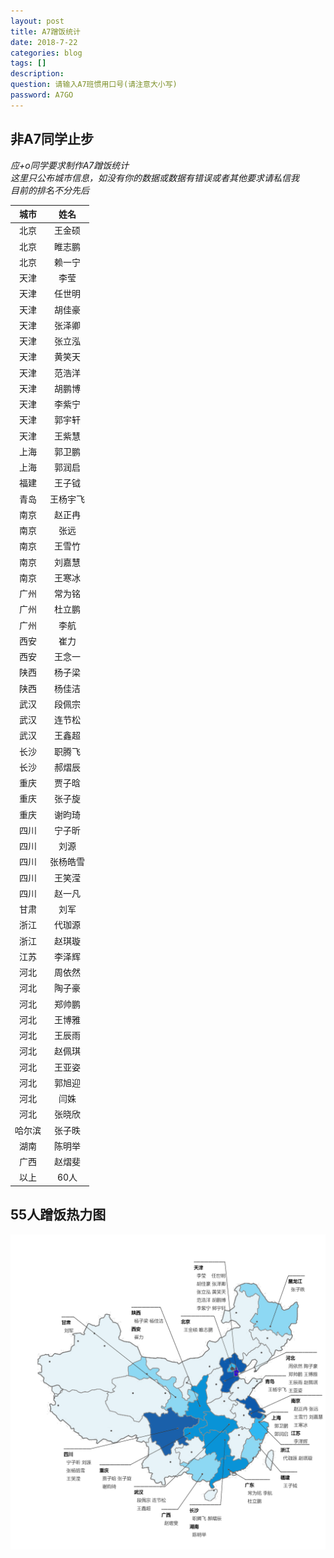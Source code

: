 ```yaml
---
layout: post
title: A7蹭饭统计
date: 2018-7-22
categories: blog
tags: []
description:
question: 请输入A7班惯用口号(请注意大小写)
password: A7GO
---
```


## 非A7同学止步

*应+o同学要求制作A7蹭饭统计*  
*这里只公布城市信息，如没有你的数据或数据有错误或者其他要求请私信我*  
*目前的排名不分先后*  

|城市|姓名|
|:---:|:---:|
|北京|王金硕|
|北京|睢志鹏|
|北京|赖一宁|
|天津|李莹|
|天津|任世明|
|天津|胡佳豪|
|天津|张泽卿|
|天津|张立泓|
|天津|黄笑天|
|天津|范浩洋|
|天津|胡鹏博|
|天津|李紫宁|
|天津|郭宇轩|
|天津|王紫慧|
|上海|郭卫鹏|
|上海|郭润启|
|福建|王子钺|
|青岛|王杨宇飞|
|南京|赵正冉|
|南京|张远|
|南京|王雪竹|
|南京|刘嘉慧|
|南京|王寒冰|
|广州|常为铭|
|广州|杜立鹏|
|广州|李航|
|西安|崔力|
|西安|王念一|
|陕西|杨子梁|
|陕西|杨佳洁|
|武汉|段佩宗|
|武汉|连节松|
|武汉|王鑫超|
|长沙|职腾飞|
|长沙|郝熠辰|
|重庆|贾子晗|
|重庆|张子旋|
|重庆|谢昀琦|
|四川|宁子昕|
|四川|刘源|
|四川|张杨皓雪|
|四川|王笑滢|
|四川|赵一凡|
|甘肃|刘军|
|浙江|代珈源|
|浙江|赵琪璇|
|江苏|李泽辉|
|河北|周依然|
|河北|陶子豪|
|河北|郑帅鹏|
|河北|王博雅|
|河北|王辰雨|
|河北|赵佩琪|
|河北|王亚姿|
|河北|郭旭迎|
|河北|闫姝|
|河北|张晓欣|
|哈尔滨|张子昳|
|湖南|陈明举|
|广西|赵熠斐|
|以上|60人|

## 55人蹭饭热力图

![](/img/cengfan_0.png)
